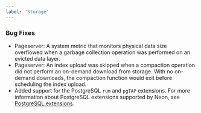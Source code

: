 ```yaml
---
label: 'Storage'
---
```


### Bug Fixes

- Pageserver: A system metric that monitors physical data size overflowed when a garbage collection operation was performed on an evicted data layer.
- Pageserver: An index upload was skipped when a compaction operation did not perform an on-demand download from storage. With no  on-demand downloads, the compaction function would exit before scheduling the index upload.
- Added support for the PostgreSQL `rum` and `pgTAP` extensions. For more information about PostgreSQL extensions supported by Neon, see [PostgreSQL extensions](https://neon.tech/docs/reference/pg-extensions/).
